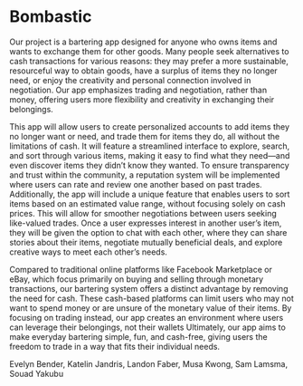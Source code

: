 # Bombastic

Our project is a bartering app designed for anyone who owns items and wants to exchange them for other goods. Many people seek alternatives to cash transactions for various reasons: they may prefer a more sustainable, resourceful way to obtain goods, have a surplus of items they no longer need, or enjoy the creativity and personal connection involved in negotiation. 
Our app emphasizes trading and negotiation, rather than money, offering users more flexibility and creativity in exchanging their belongings. 

This app will allow users to create personalized accounts to add items they no longer want or need, and trade them for items they do, all without the limitations of cash. It will feature a streamlined interface to explore, search, and sort through various items, making it easy to find what they need—and even discover items they didn’t know they wanted. To ensure transparency and trust within the community, a reputation system will be implemented where users can rate and review one another based on past trades. Additionally, the app will include a unique feature that enables users to sort items based on an estimated value range, without focusing solely on cash prices. This will allow for smoother negotiations between users seeking like-valued trades. Once a user expresses interest in another user’s item, they will be given the option to chat with each other, where they can share stories about their items, negotiate mutually beneficial deals, and explore creative ways to meet each other’s needs.

Compared to traditional online platforms like Facebook Marketplace or eBay, which focus primarily on buying and selling through monetary transactions, our bartering system offers a distinct advantage by removing the need for cash. These cash-based platforms can limit users who may not want to spend money or are unsure of the monetary value of their items. By focusing on trading instead, our app creates an environment where users can leverage their belongings, not their wallets
Ultimately, our app aims to make everyday bartering simple, fun, and cash-free, giving users the freedom to trade in a way that fits their individual needs.

Evelyn Bender, Katelin Jandris, Landon Faber, Musa Kwong, Sam Lamsma, Souad Yakubu
